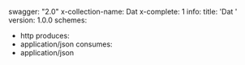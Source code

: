 swagger: "2.0"
x-collection-name: Dat
x-complete: 1
info:
  title: 'Dat '
  version: 1.0.0
schemes:
- http
produces:
- application/json
consumes:
- application/json